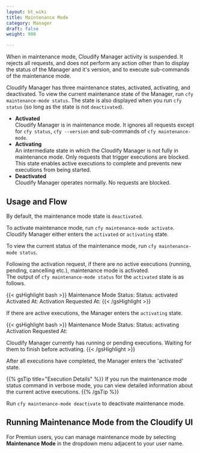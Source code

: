 ```yaml
---
layout: bt_wiki
title: Maintenance Mode
category: Manager
draft: false
weight: 900

---
```


When in maintenance mode, Cloudify Manager activity is suspended. It rejects all requests, and does not perform any action other than to display the status of the Manager and it's version, and to execute sub-commands of the maintenance mode.

Cloudify Manager has three maintenance states, activated, activating, and deactivated. To view the current maintenance state of the Manager, run `cfy maintenance-mode status`. The state is also displayed when you run `cfy status` (so long as the state is not `deactivated`).

* **Activated**   
   Cloudify Manager is in maintenance mode. It ignores all requests except for `cfy status`, `cfy --version` and sub-commands of `cfy maintenance-mode`.
* **Activating**   
   An intermediate state in which the Cloudify Manager is not fully in maintenance mode. Only requests that trigger executions are blocked. This state enables active executions to complete and prevents new executions from being started.
* **Deactivated**   
   Cloudify Manager operates normally. No requests are blocked.

## Usage and Flow
By default, the maintenance mode state is `deactivated`.

To activate maintenance mode, run `cfy maintenance-mode activate`. Cloudify Manager either enters the `activated` or `activating` state.

To view the current status of the maintenance mode, run `cfy maintenance-mode status`.

Following the activation request, if there are no active executions (running, pending, cancelling etc.), maintenance mode is activated.<br>
The output of `cfy maintenance-mode status` for the `activated` state is as follows.

{{< gsHighlight  bash  >}}
Maintenance Mode Status:
	Status:	activated
	Activated At: <time of activation>
	Activation Requested At: <time of activation request>
{{< /gsHighlight >}}

If there are active executions, the Manager enters the `activating` state.

{{< gsHighlight  bash  >}}
Maintenance Mode Status:
	Status:	activating
	Activation Requested At: <time of activation request>

Cloudify Manager currently has <number of active executions> running or pending executions. Waiting for them to finish before activating.
{{< /gsHighlight >}}

After all executions have completed, the Manager enters the 'activated' state.

{{% gsTip title="Execution Details" %}}
If you run the maintenance mode status command in verbose mode, you can view detailed information about the current active executions.
{{% /gsTip %}}

Run `cfy maintenance-mode deactivate` to deactivate maintenance mode.

## Running Maintenance Mode from the Cloudify UI
For Premiun users, you can manage maintenance mode by selecting **Maintenance Mode** in the dropdown menu adjacent to your user name.